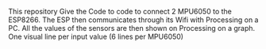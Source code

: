This repository Give the Code to code to connect 2 MPU6050 to the ESP8266.
The ESP then communicates through its Wifi with Processing on a PC.
All the values of the sensors are then shown on Processing on a graph.
One visual line per input value (6 lines per MPU6050)
